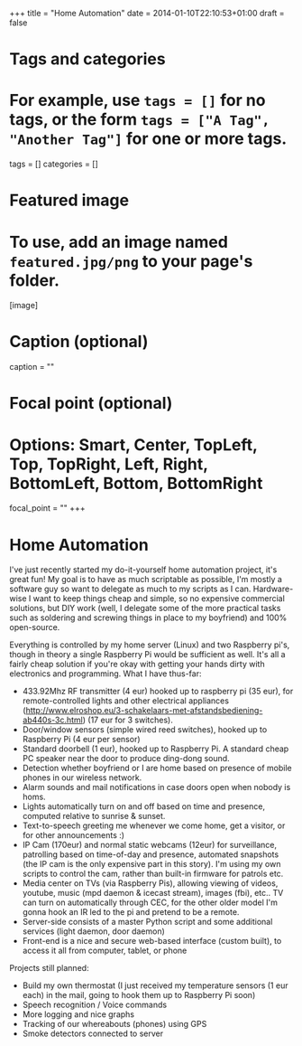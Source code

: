 +++
title = "Home Automation"
date = 2014-01-10T22:10:53+01:00
draft = false

# Tags and categories
# For example, use `tags = []` for no tags, or the form `tags = ["A Tag", "Another Tag"]` for one or more tags.
tags = []
categories = []

# Featured image
# To use, add an image named `featured.jpg/png` to your page's folder.
[image]
  # Caption (optional)
  caption = ""

  # Focal point (optional)
  # Options: Smart, Center, TopLeft, Top, TopRight, Left, Right, BottomLeft, Bottom, BottomRight
  focal_point = ""
+++

# Home Automation

I've just recently started my do-it-yourself home automation project, it's great fun! My goal is to have as much scriptable as possible, I'm mostly a software guy so want to delegate as much to my scripts as I can. Hardware-wise I want to keep things cheap and simple, so no expensive commercial solutions, but DIY work (well, I delegate some of the more practical tasks such as soldering and screwing things in place to my boyfriend) and 100% open-source.

Everything is controlled by my home server (Linux) and two Raspberry pi's, though in theory a single Raspberry Pi would be sufficient as well. It's all a fairly cheap solution if you're okay with getting your hands dirty with electronics and programming. What I have thus-far:

* 433.92Mhz RF transmitter (4 eur) hooked up to raspberry pi (35 eur), for remote-controlled lights and other electrical appliances (http://www.elroshop.eu/3-schakelaars-met-afstandsbediening-ab440s-3c.html) (17 eur for 3 switches).
* Door/window sensors (simple wired reed switches), hooked up to Raspberry Pi (4 eur per sensor)
* Standard doorbell (1 eur), hooked up to Raspberry Pi. A standard cheap PC speaker near the door to produce ding-dong sound.
* Detection whether boyfriend or I are home based on presence of mobile phones in our wireless network.
* Alarm sounds and mail notifications in case doors open when nobody is homs.
* Lights automatically turn on and off based on time and presence, computed relative to sunrise & sunset.
* Text-to-speech greeting me whenever we come home, get a visitor, or for other announcements :)
* IP Cam (170eur) and normal static webcams (12eur) for surveillance, patrolling based on time-of-day and presence, automated snapshots (the IP cam is the only expensive part in this story). I'm using my own scripts to control the cam, rather than built-in firmware for patrols etc.
* Media center on TVs (via Raspberry Pis), allowing viewing of videos, youtube, music (mpd daemon & icecast stream), images (fbi), etc.. TV can turn on automatically through CEC, for the other older model I'm gonna hook an IR led to the pi and pretend to be a remote.
* Server-side consists of a master Python script and some additional services (light daemon, door daemon)
* Front-end is a nice and secure web-based interface (custom built), to access it all from computer, tablet, or phone

Projects still planned:

* Build my own thermostat (I just received my temperature sensors (1 eur each) in the mail, going to hook them up to Raspberry Pi soon)
* Speech recognition / Voice commands
* More logging and nice graphs
* Tracking of our whereabouts (phones) using GPS
* Smoke detectors connected to server

